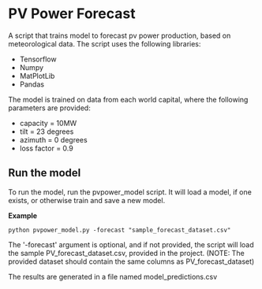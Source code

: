 # PV Power Forecast #

A script that trains model to forecast pv power production, based on meteorological data. The script uses the following libraries:

  * Tensorflow
  * Numpy
  * MatPlotLib
  * Pandas

The model is trained on data from each world capital, where the following parameters are provided:

  * capacity = 10MW
  * tilt = 23 degrees
  * azimuth = 0 degrees
  * loss factor = 0.9

## Run the model ##

To run the model, run the pvpower_model script. It will load a model, if one exists, or otherwise train and save a new model.

**Example**

	python pvpower_model.py -forecast "sample_forecast_dataset.csv"

The '-forecast' argument is optional, and if not provided, the script will load the sample PV_forecast_dataset.csv, provided in the project. (NOTE: The provided dataset should contain the same columns as PV_forecast_dataset)

The results are generated in a file named model_predictions.csv



